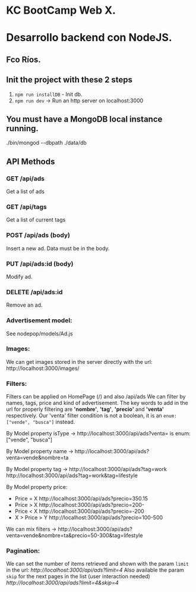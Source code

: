 # KC BootCamp Web X. 
# Desarrollo backend con NodeJS. 
## Fco Ríos.

## Init the project with these 2 steps
  1. `npm run installDB` - Init db.
  2. `npm run dev` -> Run an http server on localhost:3000

## You must have a MongoDB local instance running. 
./bin/mongod --dbpath ./data/db

## API Methods
### GET /api/ads
Get a list of ads

### GET /api/tags
Get a list of current tags 

### POST /api/ads (body)
Insert a new ad. Data must be in the body.

### PUT /api/ads:id (body)
Modify ad. 

### DELETE /api/ads:id 
Remove an ad.

### Advertisement model:
See nodepop/models/Ad.js

### Images:
We can get images stored in the server directly with the url:
http://localhost:3000/images/<nombreRecurso>

### Filters:
Filters can be applied on HomePage (/) and also /api/ads
We can filter by names, tags, price and kind of advertisement. 
The key words to add in the url for properly filtering are **'nombre'**, **'tag'**, **'precio'** and **'venta'** respectively.
Our 'venta' filter condition is not a boolean, it is an `enum: ["vende", "busca"]` instead.  

By Model property isType -> http://localhost:3000/api/ads?venta=<value>
  <value> is enum: ["vende", "busca"]

By Model property name -> http://localhost:3000/api/ads?venta=vende&nombre=ta

By Model property tag -> http://localhost:3000/api/ads?tag=work
                         http://localhost:3000/api/ads?tag=work&tag=lifestyle 

By Model property price:
  - Price = X http://localhost:3000/api/ads?precio=350.15 
  - Price > X http://localhost:3000/api/ads?precio=200- 
  - Price < X http://localhost:3000/api/ads?precio=-200 
  - X > Price > Y http://localhost:3000/api/ads?precio=100-500 
 
We can mix filters -> http://localhost:3000/api/ads?venta=vende&nombre=ta&precio=50-300&tag=lifestyle

### Pagination:
We can set the number of items retrieved and shown with the param `limit` in the url:
*http://localhost:3000/api/ads?limit=4*
Also available the param `skip` for the next pages in the list (user interaction needed)
*http://localhost:3000/api/ads?limit=4&skip=4*
